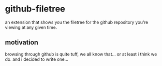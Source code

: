 # github-filetree
an extension that shows you the filetree for the github repository you're viewing at any given time.

## motivation
browsing through github is quite tuff, we all know that... or at least i think we do. and i decided to write one... 

